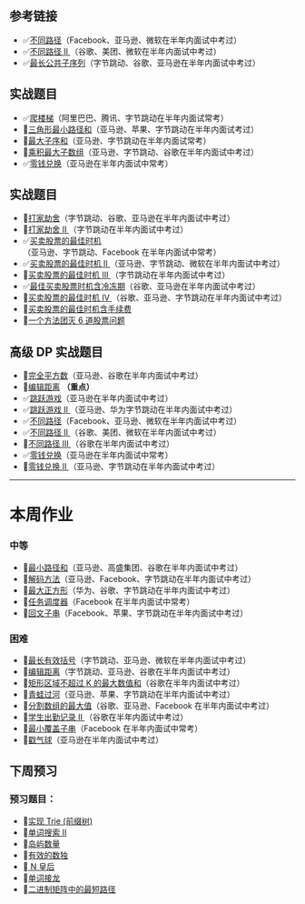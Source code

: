 ## 参考链接

- ✅[不同路径](https://leetcode-cn.com/problems/unique-paths/)（Facebook、亚马逊、微软在半年内面试中考过）
- ✅[不同路径 II ](https://leetcode-cn.com/problems/unique-paths-ii/)（谷歌、美团、微软在半年内面试中考过）
- ✅[最长公共子序列](https://leetcode-cn.com/problems/longest-common-subsequence/)（字节跳动、谷歌、亚马逊在半年内面试中考过）

## 实战题目

- ✅[爬楼梯](https://leetcode-cn.com/problems/climbing-stairs/description/)（阿里巴巴、腾讯、字节跳动在半年内面试常考）
- 🔲[三角形最小路径和](https://leetcode-cn.com/problems/triangle/description/)（亚马逊、苹果、字节跳动在半年内面试考过）
- 🔲[最大子序和](https://leetcode-cn.com/problems/maximum-subarray/)（亚马逊、字节跳动在半年内面试常考）
- 🔲[乘积最大子数组](https://leetcode-cn.com/problems/maximum-product-subarray/description/)（亚马逊、字节跳动、谷歌在半年内面试中考过）
- ✅[零钱兑换](https://leetcode-cn.com/problems/coin-change/description/)（亚马逊在半年内面试中常考）

## 实战题目

- 🔲[打家劫舍](https://leetcode-cn.com/problems/house-robber/)（字节跳动、谷歌、亚马逊在半年内面试中考过）
- 🔲[打家劫舍 II ](https://leetcode-cn.com/problems/house-robber-ii/description/)（字节跳动在半年内面试中考过）
- ✅[买卖股票的最佳时机](https://leetcode-cn.com/problems/best-time-to-buy-and-sell-stock/#/description)（亚马逊、字节跳动、Facebook 在半年内面试中常考）
- ✅[买卖股票的最佳时机 II ](https://leetcode-cn.com/problems/best-time-to-buy-and-sell-stock-ii/)（亚马逊、字节跳动、微软在半年内面试中考过）
- 🔲[买卖股票的最佳时机 III ](https://leetcode-cn.com/problems/best-time-to-buy-and-sell-stock-iii/)（字节跳动在半年内面试中考过）
- ✅[最佳买卖股票时机含冷冻期](https://leetcode-cn.com/problems/best-time-to-buy-and-sell-stock-with-cooldown/)（谷歌、亚马逊在半年内面试中考过）
- 🔲[买卖股票的最佳时机 IV ](https://leetcode-cn.com/problems/best-time-to-buy-and-sell-stock-iv/)（谷歌、亚马逊、字节跳动在半年内面试中考过）
- 🔲[买卖股票的最佳时机含手续费](https://leetcode-cn.com/problems/best-time-to-buy-and-sell-stock-with-transaction-fee/)
- 🔲[一个方法团灭 6 道股票问题](https://leetcode-cn.com/problems/best-time-to-buy-and-sell-stock/solution/yi-ge-fang-fa-tuan-mie-6-dao-gu-piao-wen-ti-by-l-3/)

## 高级 DP 实战题目

- 🔲[完全平方数](https://leetcode-cn.com/problems/perfect-squares/)（亚马逊、谷歌在半年内面试中考过）
- 🔲[编辑距离](https://leetcode-cn.com/problems/edit-distance/) **（重点）**
- ✅[跳跃游戏](https://leetcode-cn.com/problems/jump-game/)（亚马逊在半年内面试中考过）
- ✅[跳跃游戏 II ](https://leetcode-cn.com/problems/jump-game-ii/)（亚马逊、华为字节跳动在半年内面试中考过）
- ✅[不同路径](https://leetcode-cn.com/problems/unique-paths/)（Facebook、亚马逊、微软在半年内面试中考过）
- ✅[不同路径 II ](https://leetcode-cn.com/problems/unique-paths-ii/)（谷歌、美团、微软在半年内面试中考过）
- 🔲[不同路径 III ](https://leetcode-cn.com/problems/unique-paths-iii/)（谷歌在半年内面试中考过）
- ✅[零钱兑换](https://leetcode-cn.com/problems/coin-change/)（亚马逊在半年内面试中常考）
- 🔲[零钱兑换 II ](https://leetcode-cn.com/problems/coin-change-2/)（亚马逊、字节跳动在半年内面试中考过）



------



# 本周作业

### 中等

- 🔲[最小路径和](https://leetcode-cn.com/problems/minimum-path-sum/)（亚马逊、高盛集团、谷歌在半年内面试中考过）
- 🔲[解码方法](https://leetcode-cn.com/problems/decode-ways)（亚马逊、Facebook、字节跳动在半年内面试中考过）
- 🔲[最大正方形](https://leetcode-cn.com/problems/maximal-square/)（华为、谷歌、字节跳动在半年内面试中考过）
- 🔲[任务调度器](https://leetcode-cn.com/problems/task-scheduler/)（Facebook 在半年内面试中常考）
- 🔲[回文子串](https://leetcode-cn.com/problems/palindromic-substrings/)（Facebook、苹果、字节跳动在半年内面试中考过）

### 困难

- 🔲[最长有效括号](https://leetcode-cn.com/problems/longest-valid-parentheses/)（字节跳动、亚马逊、微软在半年内面试中考过）
- 🔲[编辑距离](https://leetcode-cn.com/problems/edit-distance/)（字节跳动、亚马逊、谷歌在半年内面试中考过）
- 🔲[矩形区域不超过 K 的最大数值和](https://leetcode-cn.com/problems/max-sum-of-rectangle-no-larger-than-k/)（谷歌在半年内面试中考过）
- 🔲[青蛙过河](https://leetcode-cn.com/problems/frog-jump/)（亚马逊、苹果、字节跳动在半年内面试中考过）
- 🔲[分割数组的最大值](https://leetcode-cn.com/problems/split-array-largest-sum)（谷歌、亚马逊、Facebook 在半年内面试中考过）
- 🔲[学生出勤记录 II ](https://leetcode-cn.com/problems/student-attendance-record-ii/)（谷歌在半年内面试中考过）
- 🔲[最小覆盖子串](https://leetcode-cn.com/problems/minimum-window-substring/)（Facebook 在半年内面试中常考）
- 🔲[戳气球](https://leetcode-cn.com/problems/burst-balloons/)（亚马逊在半年内面试中考过）

## 下周预习

### 预习题目：

- 🔲[实现 Trie (前缀树) ](https://leetcode-cn.com/problems/implement-trie-prefix-tree/#/description)
- 🔲[单词搜索 II ](https://leetcode-cn.com/problems/word-search-ii/)
- 🔲[岛屿数量](https://leetcode-cn.com/problems/number-of-islands/)
- 🔲[有效的数独](https://leetcode-cn.com/problems/valid-sudoku/description/)
- 🔲[ N 皇后](https://leetcode-cn.com/problems/n-queens/)
- 🔲[单词接龙](https://leetcode-cn.com/problems/word-ladder/)
- 🔲[二进制矩阵中的最短路径](https://leetcode-cn.com/problems/shortest-path-in-binary-matrix/)